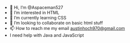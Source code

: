- 👋 Hi, I’m @Aspaceman527
- 👀 I’m interested in HTML
- 🌱 I’m currently learning CSS
- 💞️ I’m looking to collaborate on basic html stuff
- 📫 How to reach me my email   austinhoch970@gmail.com
- I need help with Java and JavaScript
<!---
Aspaceman527/Aspaceman527 is a ✨ special ✨ repository because its `README.md` (this file) appears on your GitHub profile.
You can click the Preview link to take a look at your changes.
--->
